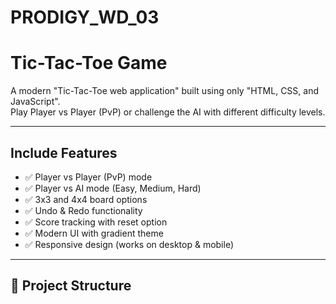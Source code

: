 # PRODIGY_WD_03

# Tic-Tac-Toe Game

A modern "Tic-Tac-Toe web application" built using only "HTML, CSS, and JavaScript".  
Play Player vs Player (PvP) or challenge the AI with different difficulty levels.  

---

## Include Features
- ✅ Player vs Player (PvP) mode  
- ✅ Player vs AI mode (Easy, Medium, Hard)  
- ✅ 3x3 and 4x4 board options  
- ✅ Undo & Redo functionality  
- ✅ Score tracking with reset option  
- ✅ Modern UI with gradient theme  
- ✅ Responsive design (works on desktop & mobile)

---

## 📂 Project Structure
